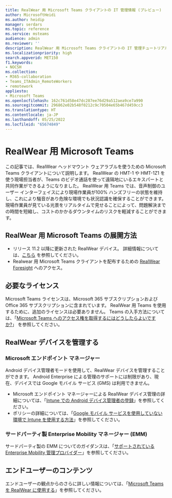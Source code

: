 ```yaml
---
title: RealWear 用 Microsoft Teams クライアントの IT 管理情報 (プレビュー)
author: MicrosoftHeidi
ms.author: heidip
manager: serdars
ms.topic: reference
ms.service: msteams
audience: admin
ms.reviewer: ''
description: RealWear 用 Microsoft Teams クライアントの IT 管理チュートリアル。
ms.localizationpriority: high
search.appverid: MET150
f1.keywords:
- NOCSH
ms.collection:
- M365-collaboration
- Teams_ITAdmin_RemoteWorkers
- remotework
appliesto:
- Microsoft Teams
ms.openlocfilehash: 162c761d58e47dc287ee76d29a512aea9ce7a990
ms.sourcegitcommit: 296862e02b548f0212c9c70504e65b467d459cc3
ms.translationtype: HT
ms.contentlocale: ja-JP
ms.lasthandoff: 05/25/2022
ms.locfileid: "65674849"
---
```

# <a name="microsoft-teams-for-realwear"></a>RealWear 用 Microsoft Teams

この記事では、RealWear ヘッドマウント ウェアラブルを使うための Microsoft Teams クライアントについて説明します。 RealWear の HMT-1 や HMT-1Z1 を使う現場担当者が、Teams のビデオ通話を使って遠隔地にいるエキスパートと共同作業ができるようになりました。 RealWear 用 Teams では、音声制御のユーザー インターフェイスにより現場作業員が100% ハンズフリーの状態を維持し、これにより騒音があり危険な環境でも状況認識を確保することができます。 現場作業員が見ている光景をリアルタイムで見せることによって、問題解決までの時間を短縮し、コストのかかるダウンタイムのリスクを軽減することができます。

## <a name="how-to-deploy-microsoft-teams-for-realwear"></a>RealWear 用 Microsoft Teams の展開方法

- リリース 11.2 以降に更新された RealWear デバイス。 詳細情報については、[こちら](https://realwear.com/knowledge-center/configure-on-release-10/wireless-update/) を参照してください。
- Realwear 用 Microsoft Teams クライアントを配布するための [RealWear Foresight](https://cloud.realwear.com/) へのアクセス。

## <a name="required-licenses"></a>必要なライセンス

Microsoft Teams ライセンスは、Microsoft 365 サブスクリプションおよび Office 365 サブスクリプションに含まれています。 RealWear 用 Teams を使用するために、追加のライセンスは必要ありません。 Teams の入手方法については、「[Microsoft Teams へのアクセス権を取得するにはどうしたらよいですか?](https://support.office.com/article/fc7f1634-abd3-4f26-a597-9df16e4ca65b)」 を参照してください。

## <a name="managing-realwear-devices"></a>RealWear デバイスを管理する

### <a name="microsoft-endpoint-manager"></a>Microsoft エンドポイント マネージャー

Android デバイス管理者モードを使用して、RealWear デバイスを管理することができます。 Android Enterprise による管理のサポートには制限があり、現在、デバイスでは Google モバイル サービス (GMS) は利用できません。

- Microsoft エンドポイント マネージャーによる RealWear デバイス管理の詳細については、「[Intune での Android デバイス管理者の登録](/mem/intune/enrollment/android-enroll-device-administrator)」を参照してください。
- ポリシーの詳細については、「[Google モバイル サービスを使用していない環境で Intune を使用する方法](/mem/intune/apps/manage-without-gms)」を参照してください。

### <a name="third-party-enterprise-mobility-managers-emms"></a>サードパーティ製 Enterprise Mobility マネージャー (EMM)

サードパーティ製の EMM についてのガイダンスは、「[サポートされている Enterprise Mobility 管理プロバイダー](https://www.realwear.com/knowledge-center/configure-on-release-10/remote-from-a-web-browser/emm/)」を参照してください。

## <a name="end-user-content"></a>エンドユーザーのコンテンツ

エンドユーザーの観点からのさらに詳しい情報については、「[Microsoft Teams を RealWear に使用する](https://support.office.com/article/using-microsoft-teams-for-realwear-af20d232-d18c-476f-8031-843a4edccd5f)」を参照してください。